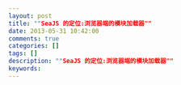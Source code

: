 ```yaml
---
layout: post
title: ""SeaJS 的定位:浏览器端的模块加载器""
date: 2013-05-31 10:42:00 
comments: true
categories: []
tags: []
description: ""SeaJS 的定位:浏览器端的模块加载器""
keywords: 
---
```





